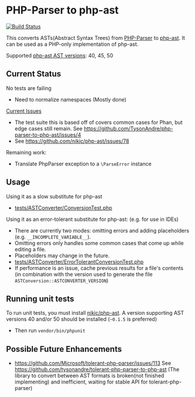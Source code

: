 PHP-Parser to php-ast
=====================

[![Build Status](https://travis-ci.org/TysonAndre/php-parser-to-php-ast.svg?branch=master)](https://travis-ci.org/TysonAndre/php-parser-to-php-ast)

This converts ASTs(Abstract Syntax Trees) from [PHP-Parser](https://github.com/nikic/PHP-Parser) to [php-ast](https://github.com/nikic/php-ast/).
It can be used as a PHP-only implementation of php-ast.

Supported [php-ast AST versions](https://github.com/nikic/php-ast#version-changelog): 40, 45, 50

Current Status
--------------

No tests are failing

- Need to normalize namespaces (Mostly done)

[Current Issues](https://github.com/TysonAndre/php-parser-to-php-ast/issues/)

- The test suite this is based off of covers common cases for Phan, but edge cases still remain.
  See https://github.com/TysonAndre/php-parser-to-php-ast/issues/4
- See https://github.com/nikic/php-ast/issues/78

Remaining work:

- Translate PhpParser exception to a `\ParseError` instance

Usage
-----

Using it as a slow substitute for php-ast

- [tests/ASTConverter/ConversionTest.php](https://github.com/TysonAndre/php-parser-to-php-ast/blob/master/tests/ASTConverter/ConversionTest.php)

Using it as an error-tolerant substitute for php-ast: (e.g. for use in IDEs)

- There are currently two modes: omitting errors and adding placeholders (e.g. `__INCOMPLETE_VARIABLE__`).
- Omitting errors only handles some common cases that come up while editing a file.
- Placeholders may change in the future.
- [tests/ASTConverter/ErrorTolerantConversionTest.php](https://github.com/TysonAndre/php-parser-to-php-ast/blob/master/tests/ASTConverter/ErrorTolerantConversionTest.php)
- If performance is an issue, cache previous results for a file's contents (in combination with the version used to generate the file `ASTConversion::ASTCONVERTER_VERSION`)

Running unit tests
------------------

To run unit tests, you must install [nikic/php-ast](https://github.com/nikic/php-ast). A version supporting AST versions 40 and/or 50 should be installed (`~0.1.5` is preferred)

- Then run `vendor/bin/phpunit`

Possible Future Enhancements
----------------------------

- https://github.com/Microsoft/tolerant-php-parser/issues/113
  See https://github.com/tysonandre/tolerant-php-parser-to-php-ast (The library to convert between AST formats is broken(not finished implementing) and inefficient, waiting for stable API for tolerant-php-parser)
